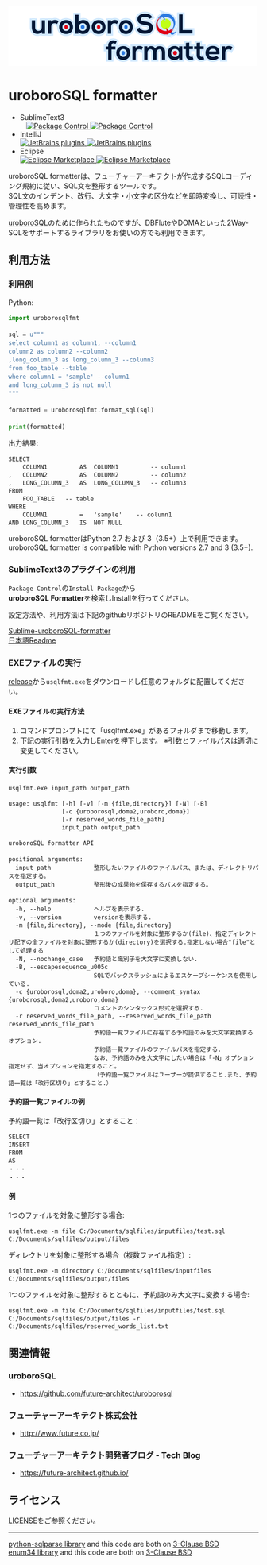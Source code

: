 ![uroboroSQL formatter](image/uroboroSQLformatter_logo.png)

# uroboroSQL formatter


* SublimeText3  
    [![Package Control](https://img.shields.io/badge/dynamic/json.svg?label=package%20control&colorB=fe7d37&query=$.versions[0].version&uri=https%3A%2F%2Fpackagecontrol.io%2Fpackages%2FuroboroSQL%2520Formatter.json&maxAge=3600) ![Package Control](https://img.shields.io/packagecontrol/dt/uroboroSQL%20Formatter.svg)](https://packagecontrol.io/packages/uroboroSQL%20Formatter)    
* IntelliJ   
    [![JetBrains plugins](https://img.shields.io/jetbrains/plugin/v/9614.svg) ![JetBrains plugins](https://img.shields.io/jetbrains/plugin/d/9614.svg)](https://plugins.jetbrains.com/plugin/9614)   
* Eclipse  
    [![Eclipse Marketplace](https://img.shields.io/eclipse-marketplace/v/eclipse-uroborosql-formatter.svg) ![Eclipse Marketplace](https://img.shields.io/eclipse-marketplace/dt/eclipse-uroborosql-formatter.svg)](https://marketplace.eclipse.org/content/eclipse-uroborosql-formatter)    


uroboroSQL formatterは、フューチャーアーキテクトが作成するSQLコーディング規約に従い、SQL文を整形するツールです。  
SQL文のインデント、改行、大文字・小文字の区分などを即時変換し、可読性・管理性を高めます。

[uroboroSQL](https://github.com/future-architect/uroborosql)のために作られたものですが、DBFluteやDOMAといった2Way-SQLをサポートするライブラリをお使いの方でも利用できます。

## 利用方法

### 利用例

Python:
```python
import uroborosqlfmt

sql = u"""
select column1 as column1, --column1
column2 as column2 --column2
,long_column_3 as long_column_3 --column3
from foo_table --table
where column1 = 'sample' --column1
and long_column_3 is not null
"""

formatted = uroborosqlfmt.format_sql(sql)

print(formatted)
```
出力結果:
```text
SELECT
	COLUMN1			AS	COLUMN1			-- column1
,	COLUMN2			AS	COLUMN2			-- column2
,	LONG_COLUMN_3	AS	LONG_COLUMN_3	-- column3
FROM
	FOO_TABLE	-- table
WHERE
	COLUMN1			=	'sample'	-- column1
AND	LONG_COLUMN_3	IS	NOT NULL
```

uroboroSQL formatterはPython 2.7 および 3（3.5+）上で利用できます。  
uroboroSQL formatter is compatible with Python versions 2.7 and 3 (3.5+).  

### SublimeText3のプラグインの利用

`Package Control`の`Install Package`から  
**uroboroSQL Formatter**を検索しInstallを行ってください。

設定方法や、利用方法は下記のgithubリポジトリのREADMEをご覧ください。  

[Sublime-uroboroSQL-formatter](https://github.com/future-architect/Sublime-uroboroSQL-formatter)  
[日本語Readme](https://github.com/future-architect/Sublime-uroboroSQL-formatter/blob/master/Readme.ja.md)

### EXEファイルの実行

[release](https://github.com/future-architect/uroboroSQL-formatter/releases)から`usqlfmt.exe`をダウンロードし任意のフォルダに配置してください。

#### EXEファイルの実行方法

1. コマンドプロンプトにて「usqlfmt.exe」があるフォルダまで移動します。
1. 下記の実行引数を入力しEnterを押下します。
※引数とファイルパスは適切に変更してください。

#### 実行引数

```bash
usqlfmt.exe input_path output_path
```

```text
usage: usqlfmt [-h] [-v] [-m {file,directory}] [-N] [-B]
               [-c {uroborosql,doma2,uroboro,doma}]
               [-r reserved_words_file_path]
               input_path output_path

uroboroSQL formatter API

positional arguments:
  input_path            整形したいファイルのファイルパス、または、ディレクトリパスを指定する。
  output_path           整形後の成果物を保存するパスを指定する。

optional arguments:
  -h, --help            ヘルプを表示する.
  -v, --version         versionを表示する.
  -m {file,directory}, --mode {file,directory}
                        １つのファイルを対象に整形するか(file)、指定ディレクトリ配下の全ファイルを対象に整形するか(directory)を選択する.指定しない場合"file"として処理する
  -N, --nochange_case   予約語と識別子を大文字に変換しない.
  -B, --escapesequence_u005c
                        SQLでバックスラッシュによるエスケープシーケンスを使用している.
  -c {uroborosql,doma2,uroboro,doma}, --comment_syntax {uroborosql,doma2,uroboro,doma}
                        コメントのシンタックス形式を選択する.
  -r reserved_words_file_path, --reserved_words_file_path reserved_words_file_path
                        予約語一覧ファイルに存在する予約語のみを大文字変換するオプション.
                        予約語一覧ファイルのファイルパスを指定する.
                        なお、予約語のみを大文字にしたい場合は「-N」オプション指定せず、当オプションを指定すること。
                        （予約語一覧ファイルはユーザーが提供すること.また、予約語一覧は「改行区切り」とすること.）
```

#### 予約語一覧ファイルの例

予約語一覧は「改行区切り」とすること：
```text
SELECT
INSERT
FROM
AS
・・・
・・・
```

#### 例

1つのファイルを対象に整形する場合:
```text
usqlfmt.exe -m file C:/Documents/sqlfiles/inputfiles/test.sql C:/Documents/sqlfiles/output/files
```

ディレクトリを対象に整形する場合（複数ファイル指定）:
```text
usqlfmt.exe -m directory C:/Documents/sqlfiles/inputfiles C:/Documents/sqlfiles/output/files
```

1つのファイルを対象に整形するとともに、予約語のみ大文字に変換する場合:
```text
usqlfmt.exe -m file C:/Documents/sqlfiles/inputfiles/test.sql C:/Documents/sqlfiles/output/files -r C:/Documents/sqlfiles/reserved_words_list.txt
```

## 関連情報

<!-- 
### フューチャーアーキテクトのコーディング規約
* TODO  
-->
### uroboroSQL

* https://github.com/future-architect/uroborosql

### フューチャーアーキテクト株式会社
* http://www.future.co.jp/  

### フューチャーアーキテクト開発者ブログ - Tech Blog
* https://future-architect.github.io/  

## ライセンス
[LICENSE](https://github.com/future-architect/uroboroSQL-formatter/blob/master/LICENSE)をご参照ください。

---

[python-sqlparse library](https://github.com/andialbrecht/sqlparse) and this code are both on [3-Clause BSD](https://opensource.org/licenses/BSD-3-Clause)  
[enum34 library](https://bitbucket.org/stoneleaf/enum34) and this code are both on [3-Clause BSD](https://opensource.org/licenses/BSD-3-Clause)  
